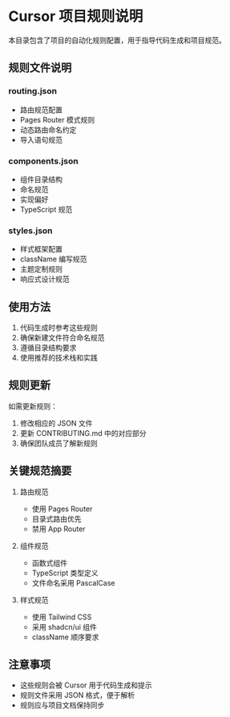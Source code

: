 # Cursor 项目规则说明

本目录包含了项目的自动化规则配置，用于指导代码生成和项目规范。

## 规则文件说明

### routing.json
- 路由规范配置
- Pages Router 模式规则
- 动态路由命名约定
- 导入语句规范

### components.json
- 组件目录结构
- 命名规范
- 实现偏好
- TypeScript 规范

### styles.json
- 样式框架配置
- className 编写规范
- 主题定制规则
- 响应式设计规范

## 使用方法

1. 代码生成时参考这些规则
2. 确保新建文件符合命名规范
3. 遵循目录结构要求
4. 使用推荐的技术栈和实践

## 规则更新

如需更新规则：
1. 修改相应的 JSON 文件
2. 更新 CONTRIBUTING.md 中的对应部分
3. 确保团队成员了解新规则

## 关键规范摘要

1. 路由规范
   - 使用 Pages Router
   - 目录式路由优先
   - 禁用 App Router

2. 组件规范
   - 函数式组件
   - TypeScript 类型定义
   - 文件命名采用 PascalCase

3. 样式规范
   - 使用 Tailwind CSS
   - 采用 shadcn/ui 组件
   - className 顺序要求

## 注意事项

- 这些规则会被 Cursor 用于代码生成和提示
- 规则文件采用 JSON 格式，便于解析
- 规则应与项目文档保持同步 